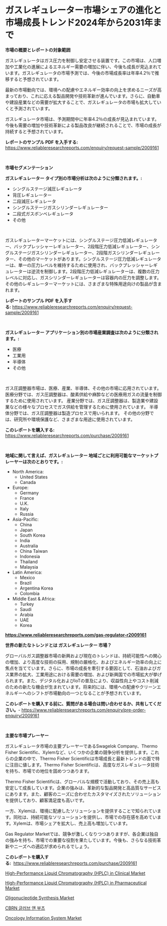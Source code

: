 <p><h1>ガスレギュレーター市場シェアの進化と市場成長トレンド2024年から2031年まで</h1></p><p><strong>市場の概要とレポートの対象範囲</strong></p>
<p><p>ガスレギュレータはガス圧力を制御し安定させる装置です。この市場は、人口増加や工業化の進展によるエネルギー需要の増加に伴い、今後も成長が見込まれています。ガスレギュレータの市場予測では、今後の市場成長率は年率4.2％で推移すると予想されています。</p><p>最新の市場動向では、環境への配慮やエネルギー効率の向上を求めるニーズが高まっており、これに応える製品開発や技術革新が進んでいます。さらに、自動車や建設産業などの需要が拡大することで、ガスレギュレータの市場も拡大していくと予測されています。</p><p>ガスレギュレータ市場は、予測期間中に年率4.2％の成長が見込まれています。今後も需要の増加や技術革新による製品改良が継続されることで、市場の成長が持続すると予想されています。</p></p>
<p><strong>レポートのサンプル PDF を入手する:</strong> <a href="https://www.reliableresearchreports.com/enquiry/request-sample/2009161">https://www.reliableresearchreports.com/enquiry/request-sample/2009161</a></p>
<p>&nbsp;</p>
<p><strong>市場セグメンテーション</strong></p>
<p><strong>ガスレギュレーター タイプ別の市場分析は次のように分類されます。:</strong></p>
<p><ul><li>シングルステージ減圧レギュレータ</li><li>背圧レギュレーター</li><li>二段減圧レギュレータ</li><li>シングルステージガスシリンダーレギュレーター</li><li>二段式ガスボンベレギュレータ</li><li>その他</li></ul></p>
<p>&nbsp;</p>
<p><p>ガスレギュレーターマーケットには、シングルステージ圧力低減レギュレーター、バックプレッシャーレギュレーター、2段階圧力低減レギュレーター、シングルステージガスシリンダーレギュレーター、2段階ガスシリンダーレギュレーター、その他のマーケットがあります。シングルステージ圧力低減レギュレーターは、単一の圧力レベルを維持するために使用され、バックプレッシャーレギュレーターは逆流を制御します。2段階圧力低減レギュレーターは、複数の圧力レベルに対応し、ガスシリンダーレギュレーターは容器内の圧力を調整します。その他のレギュレーターマーケットには、さまざまな特殊用途向けの製品が含まれます。</p></p>
<p><strong>レポートのサンプル PDF を入手する:</strong>&nbsp;<a href="https://www.reliableresearchreports.com/enquiry/request-sample/2009161">https://www.reliableresearchreports.com/enquiry/request-sample/2009161</a></p>
<p>&nbsp;</p>
<p><strong> ガスレギュレーター アプリケーション別の市場産業調査は次のように分類されます。:</strong></p>
<p><ul><li>医療</li><li>工業用</li><li>半導体</li><li>その他</li></ul></p>
<p>&nbsp;</p>
<p><p>ガス圧調整器市場は、医療、産業、半導体、その他の市場に応用されています。 医療分野では、ガス圧調整器は、酸素供給や麻酔などの医療用ガスの流量を制御するために使用されています。 産業分野では、ガス圧調整器は、製造業や建設業などの様々なプロセスでガス供給を管理するために使用されています。 半導体分野では、ガス圧調整器は製造プロセスで用いられます。 その他の分野では、研究所や環境保護など、さまざまな用途に使用されています。</p></p>
<p><strong>このレポートを購入する:</strong>&nbsp; <a href="https://www.reliableresearchreports.com/purchase/2009161">https://www.reliableresearchreports.com/purchase/2009161</a></p>
<p>&nbsp;</p>
<p><strong>地域に関して言えば、ガスレギュレーター 地域ごとに利用可能なマーケットプレーヤーは次のとおりです。:</strong></p>
<p><ul>
    <li>
        North America:
        <ul>
            <li>United States</li>
            <li>Canada</li>
        </ul>
    </li>
    <li>
        Europe:
        <ul>
            <li>Germany</li>
            <li>France</li>
            <li>U.K.</li>
            <li>Italy</li>
            <li>Russia</li>
        </ul>
    </li>
    <li>
        Asia-Pacific:
        <ul>
            <li>China</li>
            <li>Japan</li>
            <li>South Korea</li>
            <li>India</li>
            <li>Australia</li>
            <li>China Taiwan</li>
            <li>Indonesia</li>
            <li>Thailand</li>
            <li>Malaysia</li>
        </ul>
    </li>
    <li>
        Latin America:
        <ul>
            <li>Mexico</li>
            <li>Brazil</li>
            <li>Argentina Korea</li>
            <li>Colombia</li>
        </ul>
    </li>
    <li>
        Middle East & Africa:
        <ul>
            <li>Turkey</li>
            <li>Saudi</li>
            <li>Arabia</li>
            <li>UAE</li>
            <li>Korea</li>
        </ul>
    </li>
    </ul></p>
<p><strong><a href="https://www.reliableresearchreports.com/gas-regulator-r2009161">https://www.reliableresearchreports.com/gas-regulator-r2009161</a></strong>&nbsp;</p>
<p><strong>世界の新たなトレンドとは ガスレギュレーター 市場？</strong></p>
<p><p>グローバルガス調整器市場の新興および現在のトレンドは、持続可能性への関心の増加、より高度な技術の採用、規制の厳格化、およびエネルギー効率の向上に焦点を当てています。さらに、市場の成長を牽引する要因として、石油およびガス業界の拡大、工業用途における需要の増加、および新興国での市場拡大が挙げられます。また、デジタル化およびIoTの普及により、収益性向上やコスト削減のための新たな機会が生まれています。将来的には、環境への配慮やクリーンエネルギーへのシフトが市場動向の一つとなることが予想されています。</p></p>
<p><strong>このレポートを購入する前に、質問がある場合は問い合わせるか、共有してください。</strong>- <a href="https://www.reliableresearchreports.com/enquiry/pre-order-enquiry/2009161">https://www.reliableresearchreports.com/enquiry/pre-order-enquiry/2009161</a></p>
<p>&nbsp;</p>
<p><strong>主要な市場プレーヤー</strong></p>
<p><p>ガスレギュレータ市場の主要プレーヤーであるSwagelok Company、Thermo Fisher Scientific、Xylemなど、いくつかの企業の競争分析を提供します。これらの企業の中で、Thermo Fisher Scientificは市場成長と最新トレンドの面で特に注目に値します。Thermo Fisher Scientificは、高度なガスレギュレータ技術を持ち、市場での地位を固めつつあります。</p><p>Thermo Fisher Scientificは、グローバルな規模で活動しており、その売上高も安定して成長しています。企業の強みは、革新的な製品開発と高品質なサービスにあります。また、顧客のニーズに合わせたカスタマイズされたソリューションを提供しており、顧客満足度も高いです。</p><p>一方、Xylemは、環境に配慮したソリューションを提供することで知られています。同社は、持続可能なソリューションを提供し、市場での存在感を高めています。Xylemは、市場シェアを拡大し、売上高も増加しています。</p><p>Gas Regulator Marketでは、競争が激しくなりつつありますが、各企業は独自の強みを持ち、市場での重要な役割を果たしています。今後も、さらなる技術革新やニーズへの適応が求められるでしょう。</p></p>
<p><strong>このレポートを購入する:</strong>&nbsp;&nbsp;<a href="https://www.reliableresearchreports.com/purchase/2009161">https://www.reliableresearchreports.com/purchase/2009161</a></p>
<p><p><a href="https://www.linkedin.com/pulse/high-performance-liquid-chromatography-hplc-clinical-market-9v1ge">High-Performance Liquid Chromatography (HPLC) in Clinical Market</a></p><p><a href="https://www.linkedin.com/pulse/analyzing-high-performance-liquid-chromatography-hplc-2etee">High-Performance Liquid Chromatography (HPLC) in Pharmaceutical Market</a></p><p><a href="https://github.com/globismark/Market-Research-Report-List-3/blob/main/oligonucleotide-synthesis-market.md">Oligonucleotide Synthesis Market</a></p><p><a href="https://medium.com/@jerrodhilll68/cc-%ED%99%94%ED%95%99-b-%EC%83%9D%EB%AC%BC-%EB%B0%A9%EC%82%AC%EC%84%A0-n-%ED%95%B5-%EC%9E%A5%EA%B0%91-%EB%B0%8F-%EB%B6%80%EC%B8%A0-%EC%8B%9C%EC%9E%A5-%EC%A7%80%ED%91%9C-%ED%95%B4%EB%8F%85-%EC%8B%9C%EC%9E%A5-%EC%A0%90%EC%9C%A0%EC%9C%A8-%ED%8A%B8%EB%A0%8C%EB%93%9C-%EB%B0%8F-%EC%84%B1%EC%9E%A5-%ED%8C%A8%ED%84%B4-8b763ef56d9b">CBRN 글러브 앤 부츠</a></p><p><a href="https://github.com/bobicer/Market-Research-Report-List-3/blob/main/oncology-information-system-market.md">Oncology Information System Market</a></p></p>